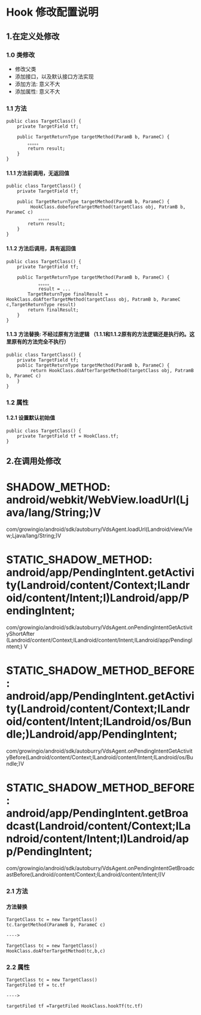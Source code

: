 # Hook 修改配置说明

## 1.在定义处修改

### 1.0 类修改

* 修改父类
* 添加接口，以及默认接口方法实现
* 添加方法: 意义不大
* 添加属性: 意义不大


### 1.1 方法

```
public class TargetClass() {
    private TargetField tf;
    
    public TargetReturnType targetMethod(ParamB b, ParameC) {
        。。。。。
        return result;
    }
}

```

#### 1.1.1 方法前调用，无返回值

```
public class TargetClass() {
    private TargetField tf;
    
    public TargetReturnType targetMethod(ParamB b, ParameC) {
         HookClass.dobeforeTargetMethod(targetClass obj, PatramB b, ParameC c)
            。。。。。
        return result;
    }
}

```

#### 1.1.2 方法后调用，具有返回值
```
public class TargetClass() {
    private TargetField tf;
    
    public TargetReturnType targetMethod(ParamB b, ParameC) {
            。。。。。
            result = ...
        TargetReturnType finalResult = HookClass.doAfterTargetMethod(targetClass obj, PatramB b, ParameC c,TargetReturnType result)
        return finalResult;
    }
}

```

#### 1.1.3 方法替换: 不经过原有方法逻辑 （1.1.1和1.1.2原有的方法逻辑还是执行的。这里原有的方法完全不执行）
```
public class TargetClass() {
    private TargetField tf;
    public TargetReturnType targetMethod(ParamB b, ParameC) {
         return HookClass.doAfterTargetMethod(targetClass obj, PatramB b, ParameC c)
    }
}

```

### 1.2 属性

#### 1.2.1 设置默认初始值

```
public class TargetClass() {
    private TargetField tf = HookClass.tf;
}
```


## 2.在调用处修改

SHADOW_METHOD\:
android/webkit/WebView.loadUrl(Ljava/lang/String;)V
=
com/growingio/android/sdk/autoburry/VdsAgent.loadUrl(Landroid/view/View;Ljava/lang/String;)V

STATIC_SHADOW_METHOD\:
android/app/PendingIntent.getActivity(Landroid/content/Context;ILandroid/content/Intent;I)Landroid/app/PendingIntent;
=
com/growingio/android/sdk/autoburry/VdsAgent.onPendingIntentGetActivityShortAfter
(Landroid/content/Context;ILandroid/content/Intent;ILandroid/app/PendingIntent;)
V

STATIC_SHADOW_METHOD_BEFORE\:
android/app/PendingIntent.getActivity(Landroid/content/Context;ILandroid/content/Intent;ILandroid/os/Bundle;)Landroid/app/PendingIntent;
=
com/growingio/android/sdk/autoburry/VdsAgent.onPendingIntentGetActivityBefore(Landroid/content/Context;ILandroid/content/Intent;ILandroid/os/Bundle;)V

STATIC_SHADOW_METHOD_BEFORE\:
android/app/PendingIntent.getBroadcast(Landroid/content/Context;ILandroid/content/Intent;I)Landroid/app/PendingIntent;
=
com/growingio/android/sdk/autoburry/VdsAgent.onPendingIntentGetBroadcastBefore(Landroid/content/Context;ILandroid/content/Intent;I)V


### 2.1 方法

#### 方法替换

```
TargetClass tc = new TargetClass()
tc.targetMethod(ParameB b, ParameC c)

---->

TargetClass tc = new TargetClass()
HookClass.doAfterTargetMethod(tc,b,c)

```


### 2.2 属性
 
```
TargetClass tc = new TargetClass()
TargetFiled tf = tc.tf

---->

targetFiled tf =TargetFiled HookClass.hookTf(tc.tf)

```